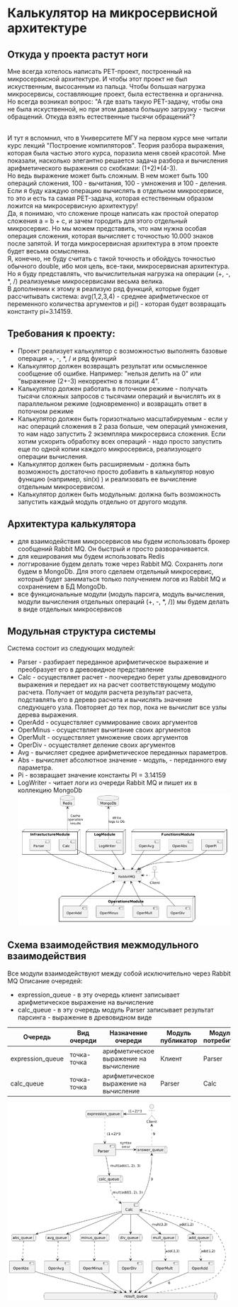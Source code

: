 # Калькулятор на микросервисной архитектуре
## Откуда у проекта растут ноги
Мне всегда хотелось написать PET-проект, построенный на микросервисной архитектуре. И чтобы этот проект не был искуственным, высосанным из пальца. 
Чтобы большая нагрузка микросервисы, составляющие проект, была естественна и органична. Но всегда возникал вопрос: "А где взать такую PET-задачу, 
чтобы она не была искуственной, но при этом давала большую загрузку - тысячи обращений. Откуда взять естественные тысячи обращений"?

<br>И тут я вспомнил, что в Университете МГУ на первом курсе мне читали курс лекций "Построение компиляторов". Теория разбора выражения, 
которая была частью этого курса, поразила меня своей красотой. Мне показали, насколько элегантно решается задача разбора и вычисления 
арифметического выражения со скобками: (1+2)*(4-3).
<br>Но ведь выражение может быть сложным. В нем может быть 100 операций сложения, 100 - вычитания, 100 - умножения и 100 - деления.
Если я буду каждую операцию вычислять в отдельном микросервисе, то это и есть та самая PET-задача, которая естественным образом ложится на микросервисную архитектуру!
<br>Да, я понимаю, что сложение проще написать как простой оператор сложения a = b + c, и зачем городить для этого отдельный микросервис. Но мы можем представить, 
что нам нужна особая операция сложения, которая вычисляет с точностью 10.000 знаков после запятой. И тогда микросервисная архитектура в этом проекте будет весьма осмысленна.
<br>Я, конечно, не буду считать с такой точность и обойдусь точностью обычного double, ибо моя цель, все-таки, микросервисная архитектура. Но я буду представлять, что вычислительная 
нагрузка на операции (+, -, *, /) реализуемые микросервисами весьма велика.
<br>В дополнении к этому я реализую ряд функций, которые будет рассчитывать система: avg(1,2,3,4) - среднее арифметическое от переменного количества аргументов и pi() - которая будет возвращать константу pi=3.14159.


## Требования к проекту:
* Проект реализует калькулятор с возможностью выполнять базовые операция +, -, *, / и ряд фукнций
* Калькулятор должен возвращать результат или осмысленное сообщение об ошибке. Например: "нельзя делить на 0" или "выражение (2+-3) некорректно в позиции 4".
* Калькулятор должен работать в поточном режиме - получать тысячи сложных запросов с тысячами операций и вычислять их в параллельном режиме (одновременно) и возвращать ответ в поточном режиме
* Калькулятор должен быть горизотнально масштабируемым - если у нас операций сложения в 2 раза больше, чем операций умножения, то нам надо запустить 2 экземпляра микросервиса сложения. Если хотим ускорить обработку всех операций - надо просто запустить еще по одной копии каждого микросервиса, реализующего операции вычисления.
* Калькулятор должен быть расширяемым - должна быть возможность достаточно просто добавить в калькулятор новую функцию (например, sin(x) ) и реализовать ее вычисление отдельным микросервисом.
* Калькулятор должен быть модульным: должна быть возможность запустить каждый модуль отдельно от другого модуля.


## Архитектура калькулятора
* для взаимодействия микросервисов мы будем использовать брокер сообщений Rabbit MQ. Он быстрый и просто разворачивается. 
* для кеширования мы будем использовать Redis
* логгирование будем делать тоже через Rabbit MQ. Сохранять логи будем в MongoDb. Для этого сделаем отдельный микросервис, который будет заниматься только
  получением логов из Rabbit MQ и сохранением в БД MongoDb.
* все функциональные модули (модуль парсига, модуль вычисления, модули вычисления отдельных операций (+, -, *, /)) мы будем делать в виде отдельных микросервисов

## Модульная структура системы
Система состоит из следующих модулей:
* Parser - разбирает переданное арифметическое выражение и преобразует его в древовидное представление
* Calc - осуществляет расчет - поочередно берет узлы древовидного выражения и передает их на расчет соответствующему модулю расчета. Получает от модуля расчета результат расчета, подставлять его в дерево расчета и вычислять значение следующего узла. Повторяет до тех пор, пока не вычислит все узлы дерева выражения.
* OperAdd - осуществляет суммирование своих аргументов
* OperMinus - осуществляет вычитание своих аргументов
* OperMult - осуществляет умножение своих аргументов
* OperDiv - осуществляет деление своих аргументов
* Avg - вычисляет среднее арифметическое переданных параметров.
* Abs - вычисляет абсолютное значение - модуль, - переданного ему параметра. 
* Pi - возвращает значение константы PI = 3.14159
* LogWriter - читает логи из очереди Rabbit MQ и пишет их в коллекцию MongoDb
![Схема модулей системы](Docs/Images/calc_modules.png)

## Схема взаимодействия межмодульного взаимодействия
Все модули взаимодействуют между собой исключительно через Rabbit MQ
Описание очередей:
* expression_queue - в эту очередь клиент записывает арифметическое выражение на вычисление
* calc_queue - в эту очередь модуль Parser записывает результат парсинга - выражение в древовидном виде

| **Очередь** | **Вид очереди** | **Назначение очереди** | **Модуль публикатор** | **Модуль-потребитель** |
|-----------------|-----------------|-----------------|-----------------|-----------------|
| expression_queue | точка-точка | арифметическое выражение на вычисление | Клиент | Parser |
| calc_queue |  точка-точка | арифметическое выражение на вычисление | Parser | Calc |


![Схема межмодульного взаимодействия](Docs/Images/calc1.png)



